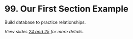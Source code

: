 # 99. Our First Section Example

Build database to practice relationships.

_View slides [24 and 25](./slides/slides.pdf) for more details._
